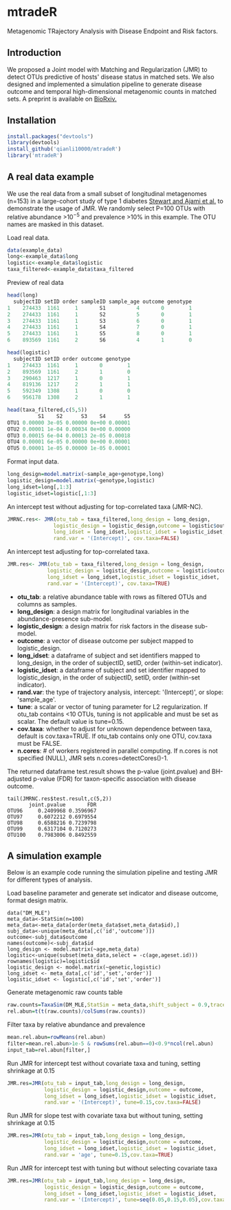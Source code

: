 # mtradeR

Metagenomic TRajectory Analysis with Disease Endpoint and Risk factors.

## Introduction

We proposed a Joint model with Matching and Regularization (JMR) to detect OTUs predictive of hosts' disease status in matched sets. We also designed and implemented a simulation pipeline to generate disease outcome and temporal high-dimensional metagenomic counts in matched sets. A preprint is available on [BioRxiv.](https://www.biorxiv.org/content/10.1101/2022.04.19.488854v2)

## Installation

``` r
install.packages("devtools")
library(devtools)
install_github('qianli10000/mtradeR')
library('mtradeR')
```

## A real data example

We use the real data from a small subset of longitudinal metagenomes (n=153) in a large-cohort study of type 1 diabetes [Stewart and Ajami et al.](https://www.nature.com/articles/s41586-018-0617-x) to demonstrate the usage of JMR. We randomly select P=100 OTUs with relative abundance >$10^{-5}$ and prevalence >10% in this example. The OTU names are masked in this dataset.

Load real data.

``` r
data(example_data)
long<-example_data$long
logistic<-example_data$logistic
taxa_filtered<-example_data$taxa_filtered
```

Preview of real data

``` r
head(long)
  subjectID setID order sampleID sample_age outcome genotype
1    274433  1161     1       S1          4       0        1
2    274433  1161     1       S2          5       0        1
3    274433  1161     1       S3          6       0        1
4    274433  1161     1       S4          7       0        1
5    274433  1161     1       S5          8       0        1
6    893569  1161     2       S6          4       1        0

head(logistic)
  subjectID setID order outcome genotype
1    274433  1161     1       0        1
2    893569  1161     2       1        0
3    290463  1217     1       0        1
4    819136  1217     2       1        1
5    592349  1308     1       0        0
6    956178  1308     2       1        1

head(taxa_filtered,c(5,5))
          S1    S2      S3    S4      S5
OTU1 0.00000 3e-05 0.00000 0e+00 0.00001
OTU2 0.00001 1e-04 0.00034 0e+00 0.00000
OTU3 0.00015 6e-04 0.00013 2e-05 0.00018
OTU4 0.00001 6e-05 0.00000 0e+00 0.00001
OTU5 0.00001 1e-05 0.00000 1e-05 0.00001
```

Format input data.

```r
long_design=model.matrix(~sample_age+genotype,long)
logistic_design=model.matrix(~genotype,logistic)
long_idset=long[,1:3]
logistic_idset=logistic[,1:3]
```

An intercept test without adjusting for top-correlated taxa (JMR-NC).

``` r
JMRNC.res<- JMR(otu_tab = taxa_filtered,long_design = long_design,
               logistic_design = logistic_design,outcome = logistic$outcome, 
               long_idset = long_idset,logistic_idset = logistic_idset,
               rand.var = '(Intercept)', cov.taxa=FALSE)
```

An intercept test adjusting for top-correlated taxa.

``` r
JMR.res<- JMR(otu_tab = taxa_filtered,long_design = long_design,
             logistic_design = logistic_design,outcome = logistic$outcome, 
             long_idset = long_idset,logistic_idset = logistic_idset,
             rand.var = '(Intercept)', cov.taxa=TRUE)
```

-   **otu_tab**: a relative abundance table with rows as filtered OTUs and columns as samples.
-   **long_design**: a design matrix for longitudinal variables in the abundance-presence sub-model.
-   **logistic_design**: a design matrix for risk factors in the disease sub-model.
-   **outcome**: a vector of disease outcome per subject mapped to logistic_design.
-   **long_idset**: a dataframe of subject and set identifiers mapped to long_design, in the order of subjectID, setID, order (within-set indicator).
-   **logistic_idset**: a dataframe of subject and set identifier mapped to logistic_design, in the order of subjectID, setID, order (within-set indicator).
-   **rand.var**: the type of trajectory analysis, intercept: '(Intercept)', or slope: 'sample_age'.
-   **tune**: a scalar or vector of tuning parameter for L2 regularization. If otu_tab contains \<10 OTUs, tuning is not applicable and must be set as scalar. The default value is tune=0.15.
-   **cov.taxa**: whether to adjust for unknown dependence between taxa, default is cov.taxa=TRUE. If otu_tab contains only one OTU, cov.taxa must be FALSE.
-   **n.cores**: \# of workers registered in parallel computing. If n.cores is not specified (NULL), JMR sets n.cores=detectCores()-1.

The returned dataframe test.result shows the p-value (joint.pvalue) and BH-adjusted p-value (FDR) for taxon-specific association with disease outcome.

```{r}
tail(JMRNC.res$test.result,c(5,2))
       joint.pvalue       FDR
OTU96     0.2409968 0.3596967
OTU97     0.6072212 0.6979554
OTU98     0.6588216 0.7239798
OTU99     0.6317104 0.7120273
OTU100    0.7983006 0.8492559
```

## A simulation example

Below is an example code running the simulation pipeline and testing JMR for different types of analysis.

Load baseline parameter and generate set indicator and disease outcome, format design matrix.

```{r}
data("DM_MLE")
meta_data<-StatSim(n=100)
meta_data<-meta_data[order(meta_data$set,meta_data$id),]
subj_data<-unique(meta_data[,c('id','outcome')])
outcome<-subj_data$outcome
names(outcome)<-subj_data$id
long_design <- model.matrix(~age,meta_data)
logistic<-unique(subset(meta_data,select = -c(age,ageset.id)))
rownames(logistic)=logistic$id
logistic_design <- model.matrix(~genetic,logistic)
long_idset <- meta_data[,c('id','set','order')]
logistic_idset <- logistic[,c('id','set','order')]
```

Generate metagenomic raw counts table

```r
raw.counts=TaxaSim(DM_MLE,StatSim = meta_data,shift_subject = 0.9,trace =F)
rel.abun=t(t(raw.counts)/colSums(raw.counts))
```

Filter taxa by relative abundance and prevalence

```r
mean.rel.abun=rowMeans(rel.abun)
filter=mean.rel.abun>1e-5 & rowSums(rel.abun==0)<0.9*ncol(rel.abun)
input_tab=rel.abun[filter,]
```

Run JMR for intercept test without covariate taxa and tuning, setting shrinkage at 0.15

``` r
JMR.res=JMR(otu_tab = input_tab,long_design = long_design,
            logistic_design = logistic_design,outcome = outcome, 
            long_idset = long_idset,logistic_idset = logistic_idset,
            rand.var = '(Intercept)', tune=0.15,cov.taxa=FALSE)
```

Run JMR for slope test with covariate taxa but without tuning, setting shrinkage at 0.15

``` r
JMR.res=JMR(otu_tab = input_tab,long_design = long_design,
            logistic_design = logistic_design,outcome = outcome, 
            long_idset = long_idset,logistic_idset = logistic_idset,
            rand.var = 'age', tune=0.15,cov.taxa=TRUE)
```

Run JMR for intercept test with tuning but without selecting covariate taxa

``` r
JMR.res=JMR(otu_tab = input_tab,long_design = long_design,
            logistic_design = logistic_design,outcome = outcome, 
            long_idset = long_idset,logistic_idset = logistic_idset,
            rand.var = '(Intercept)', tune=seq(0.05,0.15,0.05),cov.taxa=FALSE)
```
